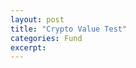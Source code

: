 ```yaml
---
layout: post
title: "Crypto Value Test"
categories: Fund
excerpt:
---
```

<!-- AICoin Widget Begin -->
<script type="text/javascript"
    src="https://widget.aicoin.net.cn/chart/js/aicoin.js"
></script>
<script type="text/javascript">
new AICoin.markets({
    "symbols": [
        "bitfinexbtcusd",
        "bitfinexethusd",
        "bittrexxrpbtc",
        "bitfinexltcusd"
    ],
    "columns": [
        "degree",
        "vol",
        "buy",
        "sell"
    ],
    "style": "tr%7Bheight%3A34px%3B%7D",
    "container": "markets_container",
    "lang": "zh"
})
</script>
<!-- AICoin Widget End -->

<script type='text/Javascript' src='https://helloacm.com/jquery/jquery-2.1.4.min.js'></script>
<script type='text/Javascript'>
$(document).ready(function () {
  $.ajax(
    {
        dataType: "json",
        url: "https://helloacm.com/api/fortune/",
        cache: false,
        success: function (response) {
          $(‘#fortune_text’).html(response);
        }
    })        
});                
</script>
